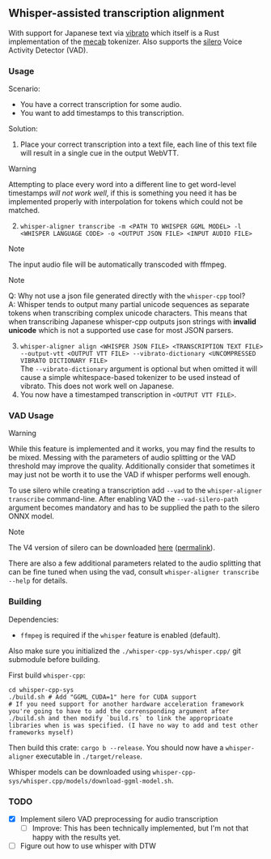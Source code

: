 ## Whisper-assisted transcription alignment

With support for Japanese text via [vibrato](https://github.com/daac-tools/vibrato) which itself is a Rust implementation of the [mecab](https://taku910.github.io/mecab/) tokenizer.
Also supports the [silero](https://github.com/snakers4/silero-vad) Voice Activity Detector (VAD).

### Usage

Scenario:
- You have a correct transcription for some audio.
- You want to add timestamps to this transcription.

Solution:
1. Place your correct transcription into a text file, each line of this text file will result in a single cue in the output WebVTT.<br/>
> [!WARNING]
> Attempting to place every word into a different line to get word-level timestamps *will not work well*, if this is something you need it has be implemented properly with interpolation for tokens which could not be matched.
2. `whisper-aligner transcribe -m <PATH TO WHISPER GGML MODEL> -l <WHISPER LANGUAGE CODE> -o <OUTPUT JSON FILE> <INPUT AUDIO FILE>`
> [!NOTE]
> The input audio file will be automatically transcoded with ffmpeg.

> [!NOTE]
> Q: Why not use a json file generated directly with the `whisper-cpp` tool?<br/>
> A: Whisper tends to output many partial unicode sequences as separate tokens when transcribing complex unicode characters. This means that when transcribing Japanese whisper-cpp outputs json strings with **invalid unicode** which is not a supported use case for most JSON parsers.
3. `whisper-aligner align <WHISPER JSON FILE> <TRANSCRIPTION TEXT FILE> --output-vtt <OUTPUT VTT FILE> --vibrato-dictionary <UNCOMPRESSED VIBRATO DICTIONARY FILE>`<br/>
   The `--vibrato-dictionary` argument is optional but when omitted it will cause a simple whitespace-based tokenizer to be used instead of vibrato. This does not work well on Japanese.
4. You now have a timestamped transcription in `<OUTPUT VTT FILE>`.

### VAD Usage

> [!WARNING]
> While this feature is implemented and it works, you may find the results to be mixed. Messing with the parameters of audio splitting or the VAD threshold may improve the quality. Additionally consider that sometimes it may just not be worth it to use the VAD if whisper performs well enough.

To use silero while creating a transcription add `--vad` to the `whisper-aligner transcribe` command-line. After enabling VAD the `--vad-silero-path` argument becomes mandatory and has to be supplied the path to the silero ONNX model.
> [!NOTE]
> The V4 version of silero can be downloaded [here](https://github.com/snakers4/silero-vad/blob/v4.0stable/files/silero_vad.onnx) ([permalink](https://github.com/snakers4/silero-vad/blob/915dd3d639b8333a52e001af095f87c5b7f1e0ac/files/silero_vad.onnx)).

There are also a few additional parameters related to the audio splitting that can be fine tuned when using the vad, consult `whisper-aligner transcribe --help` for details.

### Building

Dependencies:
- `ffmpeg` is required if the `whisper` feature is enabled (default).

Also make sure you initialized the `./whisper-cpp-sys/whisper.cpp/` git submodule before building.

First build `whisper-cpp`:
```command
cd whisper-cpp-sys
./build.sh # Add "GGML_CUDA=1" here for CUDA support
# If you need support for another hardware acceleration framework you're going to have to add the corrensponding argument after ./build.sh and then modify `build.rs` to link the approprioate libraries when is was specified. (I have no way to add and test other frameworks myself)
```
Then build this crate: `cargo b --release`. You should now have a `whisper-aligner` executable in `./target/release`.

Whisper models can be downloaded using `whisper-cpp-sys/whisper.cpp/models/download-ggml-model.sh`.

### TODO

- [X] Implement silero VAD preprocessing for audio transcription
   - [ ] Improve: This has been technically implemented, but I'm not that happy with the results yet.
- [ ] Figure out how to use whisper with DTW
